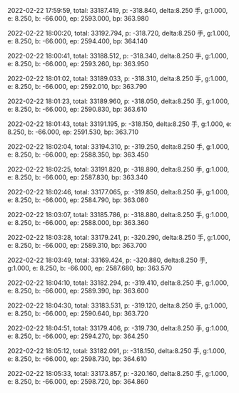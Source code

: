 2022-02-22 17:59:59, total: 33187.419, p: -318.840, delta:8.250 手, g:1.000, e: 8.250, b: -66.000, ep: 2593.000, bp: 363.980

2022-02-22 18:00:20, total: 33192.794, p: -318.720, delta:8.250 手, g:1.000, e: 8.250, b: -66.000, ep: 2594.400, bp: 364.140

2022-02-22 18:00:41, total: 33188.512, p: -318.340, delta:8.250 手, g:1.000, e: 8.250, b: -66.000, ep: 2593.260, bp: 363.950

2022-02-22 18:01:02, total: 33189.033, p: -318.310, delta:8.250 手, g:1.000, e: 8.250, b: -66.000, ep: 2592.010, bp: 363.790

2022-02-22 18:01:23, total: 33189.960, p: -318.050, delta:8.250 手, g:1.000, e: 8.250, b: -66.000, ep: 2590.830, bp: 363.610

2022-02-22 18:01:43, total: 33191.195, p: -318.150, delta:8.250 手, g:1.000, e: 8.250, b: -66.000, ep: 2591.530, bp: 363.710

2022-02-22 18:02:04, total: 33194.310, p: -319.250, delta:8.250 手, g:1.000, e: 8.250, b: -66.000, ep: 2588.350, bp: 363.450

2022-02-22 18:02:25, total: 33191.820, p: -318.890, delta:8.250 手, g:1.000, e: 8.250, b: -66.000, ep: 2587.830, bp: 363.340

2022-02-22 18:02:46, total: 33177.065, p: -319.850, delta:8.250 手, g:1.000, e: 8.250, b: -66.000, ep: 2584.790, bp: 363.080

2022-02-22 18:03:07, total: 33185.786, p: -318.880, delta:8.250 手, g:1.000, e: 8.250, b: -66.000, ep: 2588.000, bp: 363.360

2022-02-22 18:03:28, total: 33179.241, p: -320.290, delta:8.250 手, g:1.000, e: 8.250, b: -66.000, ep: 2589.310, bp: 363.700

2022-02-22 18:03:49, total: 33169.424, p: -320.880, delta:8.250 手, g:1.000, e: 8.250, b: -66.000, ep: 2587.680, bp: 363.570

2022-02-22 18:04:10, total: 33182.294, p: -319.410, delta:8.250 手, g:1.000, e: 8.250, b: -66.000, ep: 2589.390, bp: 363.600

2022-02-22 18:04:30, total: 33183.531, p: -319.120, delta:8.250 手, g:1.000, e: 8.250, b: -66.000, ep: 2590.640, bp: 363.720

2022-02-22 18:04:51, total: 33179.406, p: -319.730, delta:8.250 手, g:1.000, e: 8.250, b: -66.000, ep: 2594.270, bp: 364.250

2022-02-22 18:05:12, total: 33182.091, p: -318.150, delta:8.250 手, g:1.000, e: 8.250, b: -66.000, ep: 2598.730, bp: 364.610

2022-02-22 18:05:33, total: 33173.857, p: -320.160, delta:8.250 手, g:1.000, e: 8.250, b: -66.000, ep: 2598.720, bp: 364.860